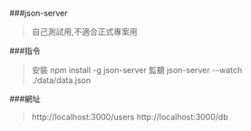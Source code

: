 ###json-server
>自己測試用,不適合正式專案用

###指令
>安裝 npm install -g json-server
>監聽 json-server --watch ./data/data.json

###網址
>http://localhost:3000/users
>http://localhost:3000/db
